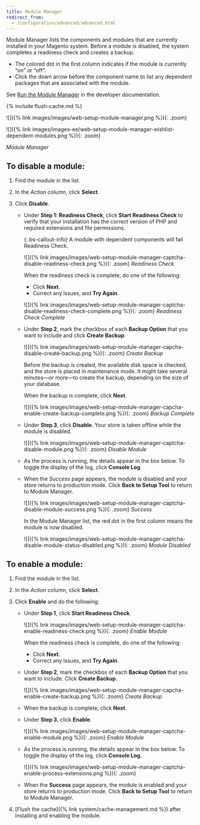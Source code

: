 ```yaml
---
title: Module Manager
redirect_from: 
  - /configuration/advanced/advanced.html
---
```


Module Manager lists the components and modules that are currently installed in your Magento system. Before a module is disabled, the system completes a readiness check and creates a backup.

-  The colored dot in the first column indicates if the module is currently “on” or “off”.
-  Click the down arrow before the component name to list any dependent packages that are associated with the module.

See [Run the Module Manager][1] in the developer documentation.

{% include flush-cache.md %}

<!--{% if "Default.CE Only" contains site.edition %}-->
![]({% link images/images/web-setup-module-manager.png %}){: .zoom}
<!--{% endif %}-->
<!--{% if "Default.EE-B2B" contains site.edition %}-->
![]({% link images/images-ee/web-setup-module-manager-wishlist-dependent-modules.png %}){: .zoom}
<!--{% endif %}-->
_Module Manager_

## To disable a module:

1.  Find the module in the list.

1.  In the _Action_ column, click **Select**.

1.  Click **Disable**.

    -  Under **Step 1: Readiness Check**, click **Start Readiness Check** to verify that your installation has the correct version of PHP and required extensions and file permissions.

        {:.bs-callout-info}
        A module with dependent components will fail Readiness Check.

        ![]({% link images/images/web-setup-module-manager-captcha-disable-readiness-check.png %}){: .zoom}
        _Readiness Check_

        When the readiness check is complete, do one of the following:

        *  Click **Next**.
        *  Correct any issues, and **Try Again**.

        ![]({% link images/images/web-setup-module-manager-captcha-disable-readiness-check-complete.png %}){: .zoom}
        _Readiness Check Complete_

    -  Under **Step 2**, mark the checkbox of each **Backup Option** that you want to include and click **Create Backup**.

        ![]({% link images/images/web-setup-module-manager-capcha-disable-create-backup.png %}){: .zoom}
        _Create Backup_

        Before the backup is created, the available disk space is checked, and the store is placed in maintenance mode. It might take several minutes—or more—to create the backup, depending on the size of your database.

        When the backup is complete, click **Next**.

        ![]({% link images/images/web-setup-module-manager-capcha-enable-create-backup-complete.png %}){: .zoom}
        _Backup Complete_

    -  Under **Step 3**, click **Disable**. Your store is taken offline while the module is disabled.

        ![]({% link images/images/web-setup-module-manager-captcha-disable-module.png %}){: .zoom}
        _Disable Module_

    -  As the process is running, the details appear in the box below. To toggle the display of the log, click **Console Log**.

    -  When the _Success_ page appears, the module is disabled and your store returns to production mode. Click **Back to Setup Tool** to return to Module Manager.

        ![]({% link images/images/web-setup-module-manager-captcha-disable-module-success.png %}){: .zoom}
        _Success_

        In the Module Manager list, the red dot in the first column means the module is now disabled.

        ![]({% link images/images/web-setup-module-manager-captcha-disable-module-status-disabled.png %}){: .zoom}
        _Module Disabled_

## To enable a module:

1.  Find the module in the list.

1.  In the _Action_ column, click **Select**.

1.  Click **Enable** and do the following:

    -  Under **Step 1**, click **Start Readiness Check**.

        ![]({% link images/images/web-setup-module-manager-captcha-enable-readiness-check.png %}){: .zoom}
        _Enable Module_

        When the readiness check is complete, do one of the following:
        * Click **Next**.
        * Correct any issues, and **Try Again**.

    -  Under **Step 2**, mark the checkbox of each **Backup Option** that you want to include. Click **Create Backup**.

        ![]({% link images/images/web-setup-module-manager-capcha-enable-create-backup.png %}){: .zoom}
        _Create Backup_

    -  When the backup is complete, click **Next**.

    -  Under **Step 3**, click **Enable**.

        ![]({% link images/images/web-setup-module-manager-captcha-enable-module.png %}){: .zoom}
        _Enable Module_

    -  As the process is running, the details appear in the box below. To toggle the display of the log, click **Console Log**.

        ![]({% link images/images/web-setup-module-manager-captcha-enable-process-extensions.png %}){: .zoom}

    -  When the **Success** page appears, the module is enabled and your store returns to production mode. Click **Back to Setup Tool** to return to Module Manager.

1.  [Flush the cache]({% link system/cache-management.md %}) after installing and enabling the module.

[1]: http://devdocs.magento.com/guides/v2.3/comp-mgr/module-man/compman-checklist.html
